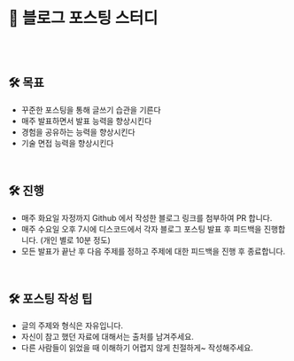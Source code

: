 # 📒 블로그 포스팅 스터디
<br>
<br>

## 🛠️ 목표
- 꾸준한 포스팅을 통해 글쓰기 습관을 기른다
- 매주 발표하면서 발표 능력을 향상시킨다
- 경험을 공유하는 능력을 향상시킨다
- 기술 면접 능력을 향상시킨다

<br>

## 🛠️ 진행
- 매주 화요일 자정까지 Github 에서 작성한 블로그 링크를 첨부하여 PR 합니다.
- 매주 수요일 오후 7시에 디스코드에서 각자 블로그 포스팅 발표 후 피드백을 진행합니다. (개인 별로 10분 정도)
- 모든 발표가 끝난 후 다음 주제를 정하고 주제에 대한 피드백을 진행 후 종료합니다.

<br>

## 🛠️ 포스팅 작성 팁
- 글의 주제와 형식은 자유입니다.
- 자신이 참고 했던 자료에 대해서는 출처를 남겨주세요.
- 다른 사람들이 읽었을 때 이해하기 어렵지 않게 친절하게~ 작성해주세요.

<br>
